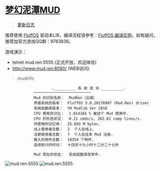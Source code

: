 # [梦幻泥潭MUD](https://mud.ren)

> [更新日志](https://github.com/oiuv/mud/blob/master/CHANGELOG.md)

推荐使用 [FluffOS](https://github.com/fluffos/fluffos) 驱动本LIB，编译流程请参考：[FluffOS 编译实例](https://www.mud.ren/topics/6)，如有疑问，推荐加官方游戏QQ群：9783836。

游戏演示：
* telnet mud.ren:5555 (正式开放，欢迎体验)
* http://www.mud.ren:8080/ (WEB访问)

> mudinfo

                         .__________ 系 统 资 讯 __________.
                 ──────────────────────────
                 Mud 的识别名称：  MudRen（云端）
                 界面系统的版本：  FluffOS 3.0.20170907 (Mud.Ren) driver
                 系统函数库版本：  YH Mudlib Ver 2018
                 CPU 使用百分比：  1.014184 % 被这个 Mud 使用中.
                 CPU 的负担状况：  0.21 cmds/s, 282.81 comp lines/s.
                 共使用的记忆体：  25.692 M bytes.
                 线上使用者总数：  2  个人在线上.
                 注册使用者总数：  7  个人在在本 Mud 注册.
                 载入的物件总数：  10354 个物件.
                 连续执行的时间：  十四天十九小时十二分二十七秒

                 Mud 现在的状态：  系统函数库改写中.


<img src="https://app.oiuv.cn/storage/screen/15413245501980.png" alt="mud.ren:5555">

<img src="https://app.oiuv.cn/storage/screen/15412507048054.png" alt="mud.ren:5555">
